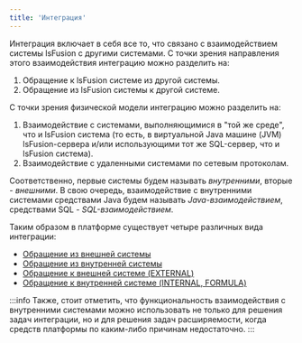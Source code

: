 ```yaml
---
title: 'Интеграция'
---
```


Интеграция включает в себя все то, что связано с взаимодействием системы lsFusion с другими системами. С точки зрения направления этого взаимодействия интеграцию можно разделить на: 

1.  Обращение к lsFusion системе из другой системы.
2.  Обращение из lsFusion системы к другой системе.

С точки зрения физической модели интеграцию можно разделить на:

1.  Взаимодействие с системами, выполняющимися в "той же среде", что и lsFusion система (то есть, в виртуальной Java машине (JVM) lsFusion-сервера и/или использующими тот же SQL-сервер, что и lsFusion система).
2.  Взаимодействие с удаленными системами по сетевым протоколам.

Соответственно, первые системы будем называть *внутренними*, вторые - *внешними*. В свою очередь, взаимодействие с внутренними системами средствами Java будем называть *Java-взаимодействием*, средствами SQL - *SQL-взаимодействием*.

Таким образом в платформе существует четыре различных вида интеграции:

-   [Обращение из внешней системы](Access_from_an_external_system.md)
-   [Обращение из внутренней системы](Access_from_an_internal_system.md)
-   [Обращение к внешней системе (EXTERNAL)](Access_to_an_external_system_EXTERNAL_.md) 
-   [Обращение к внутренней системе (INTERNAL, FORMULA)](Access_to_an_internal_system_INTERNAL_FORMULA_.md)


:::info
Также, стоит отметить, что функциональность взаимодействия с внутренними системами можно использовать не только для решения задач интеграции, но и для решения задач расширяемости, когда средств платформы по каким-либо причинам недостаточно.
:::
